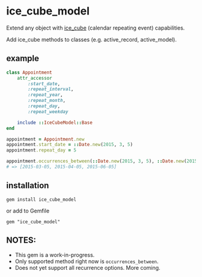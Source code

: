 # ice_cube_model
Extend any object with [ice_cube](https://github.com/seejohnrun/ice_cube) (calendar repeating event) capabilities.

Add ice_cube methods to classes (e.g. active_record, active_model).

## example

```ruby
class Appointment
    attr_accessor 
        :start_date,
        :repeat_interval,
        :repeat_year,
        :repeat_month,
        :repeat_day,
        :repeat_weekday

    include ::IceCubeModel::Base
end

appointment = Appointment.new
appointment.start_date = ::Date.new(2015, 3, 5)
appointment.repeat_day = 5

appointment.occurrences_between(::Date.new(2015, 3, 5), ::Date.new(2015, 6, 5))
# => [2015-03-05, 2015-04-05, 2015-06-05]
```

## installation

    gem install ice_cube_model

or add to Gemfile

    gem "ice_cube_model"


## NOTES:
- This gem is a work-in-progress.
- Only supported method right now is `occurrences_between`.
- Does not yet support all recurrence options. More coming.

